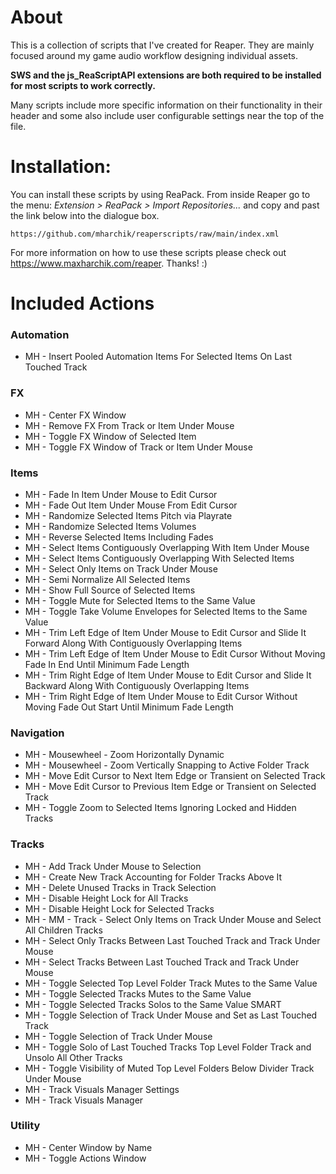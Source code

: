 # About
This is a collection of scripts that I've created for Reaper. They are mainly focused around my game audio workflow designing individual assets. 

**SWS and the js_ReaScriptAPI extensions are both required to be installed for most scripts to work correctly.**

Many scripts include more specific information on their functionality in their header and some also include user configurable settings near the top of the file.

# Installation:
You can install these scripts by using ReaPack. From inside Reaper go to the menu: _Extension > ReaPack > Import Repositories..._ and copy and past the link below into the dialogue box.

`https://github.com/mharchik/reaperscripts/raw/main/index.xml`
 
For more information on how to use these scripts please check out https://www.maxharchik.com/reaper. Thanks! :)

# Included Actions
### Automation 
* MH - Insert Pooled Automation Items For Selected Items On Last Touched Track

### FX
* MH - Center FX Window
* MH - Remove FX From Track or Item Under Mouse
* MH - Toggle FX Window of Selected Item
* MH - Toggle FX Window of Track or Item Under Mouse

### Items
* MH - Fade In Item Under Mouse to Edit Cursor
* MH - Fade Out Item Under Mouse From Edit Cursor
* MH - Randomize Selected Items Pitch via Playrate
* MH - Randomize Selected Items Volumes
* MH - Reverse Selected Items Including Fades
* MH - Select Items Contiguously Overlapping With Item Under Mouse
* MH - Select Items Contiguously Overlapping With Selected Items
* MH - Select Only Items on Track Under Mouse
* MH - Semi Normalize All Selected Items
* MH - Show Full Source of Selected Items
* MH - Toggle Mute for Selected Items to the Same Value
* MH - Toggle Take Volume Envelopes for Selected Items to the Same Value
* MH - Trim Left Edge of Item Under Mouse to Edit Cursor and Slide It Forward Along With Contiguously Overlapping Items
* MH - Trim Left Edge of Item Under Mouse to Edit Cursor Without Moving Fade In End Until Minimum Fade Length
* MH - Trim Right Edge of Item Under Mouse to Edit Cursor and Slide It Backward Along With Contiguously Overlapping Items
* MH - Trim Right Edge of Item Under Mouse to Edit Cursor Without Moving Fade Out Start Until Minimum Fade Length

### Navigation
* MH - Mousewheel - Zoom Horizontally Dynamic
* MH - Mousewheel - Zoom Vertically Snapping to Active Folder Track
* MH - Move Edit Cursor to Next Item Edge or Transient on Selected Track
* MH - Move Edit Cursor to Previous Item Edge or Transient on Selected Track
* MH - Toggle Zoom to Selected Items Ignoring Locked and Hidden Tracks

### Tracks
* MH - Add Track Under Mouse to Selection
* MH - Create New Track Accounting for Folder Tracks Above It
* MH - Delete Unused Tracks in Track Selection
* MH - Disable Height Lock for All Tracks
* MH - Disable Height Lock for Selected Tracks
* MH - MM - Track - Select Only Items on Track Under Mouse and Select All Children Tracks
* MH - Select Only Tracks Between Last Touched Track and Track Under Mouse
* MH - Select Tracks Between Last Touched Track and Track Under Mouse
* MH - Toggle Selected Top Level Folder Track Mutes to the Same Value
* MH - Toggle Selected Tracks Mutes to the Same Value
* MH - Toggle Selected Tracks Solos to the Same Value SMART
* MH - Toggle Selection of Track Under Mouse and Set as Last Touched Track
* MH - Toggle Selection of Track Under Mouse
* MH - Toggle Solo of Last Touched Tracks Top Level Folder Track and Unsolo All Other Tracks
* MH - Toggle Visibility of Muted Top Level Folders Below Divider Track Under Mouse
* MH - Track Visuals Manager Settings
* MH - Track Visuals Manager

### Utility
* MH - Center Window by Name
* MH - Toggle Actions Window
